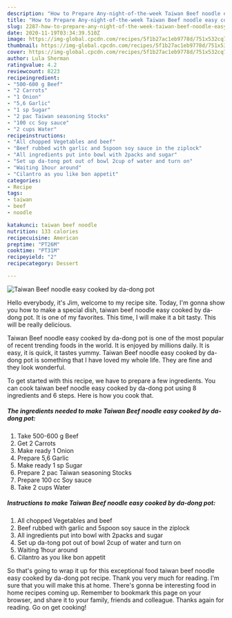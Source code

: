```yaml
---
description: "How to Prepare Any-night-of-the-week Taiwan Beef noodle easy cooked by da-dong pot"
title: "How to Prepare Any-night-of-the-week Taiwan Beef noodle easy cooked by da-dong pot"
slug: 2287-how-to-prepare-any-night-of-the-week-taiwan-beef-noodle-easy-cooked-by-da-dong-pot
date: 2020-11-19T03:34:39.510Z
image: https://img-global.cpcdn.com/recipes/5f1b27ac1eb9778d/751x532cq70/taiwan-beef-noodle-easy-cooked-by-da-dong-pot-recipe-main-photo.jpg
thumbnail: https://img-global.cpcdn.com/recipes/5f1b27ac1eb9778d/751x532cq70/taiwan-beef-noodle-easy-cooked-by-da-dong-pot-recipe-main-photo.jpg
cover: https://img-global.cpcdn.com/recipes/5f1b27ac1eb9778d/751x532cq70/taiwan-beef-noodle-easy-cooked-by-da-dong-pot-recipe-main-photo.jpg
author: Lula Sherman
ratingvalue: 4.2
reviewcount: 8223
recipeingredient:
- "500-600 g Beef"
- "2 Carrots"
- "1 Onion"
- "5,6 Garlic"
- "1 sp Sugar"
- "2 pac Taiwan seasoning Stocks"
- "100 cc Soy sauce"
- "2 cups Water"
recipeinstructions:
- "All chopped Vegetables and beef"
- "Beef rubbed with garlic and 5spoon soy sauce in the ziplock"
- "All ingredients put into bowl with 2packs and sugar"
- "Set up da-tong pot out of bowl 2cup of water and turn on"
- "Waiting 1hour around"
- "Cilantro as you like bon appetit"
categories:
- Recipe
tags:
- taiwan
- beef
- noodle

katakunci: taiwan beef noodle 
nutrition: 133 calories
recipecuisine: American
preptime: "PT26M"
cooktime: "PT31M"
recipeyield: "2"
recipecategory: Dessert

---
```



![Taiwan Beef noodle easy cooked by da-dong pot](https://img-global.cpcdn.com/recipes/5f1b27ac1eb9778d/751x532cq70/taiwan-beef-noodle-easy-cooked-by-da-dong-pot-recipe-main-photo.jpg)

Hello everybody, it's Jim, welcome to my recipe site. Today, I'm gonna show you how to make a special dish, taiwan beef noodle easy cooked by da-dong pot. It is one of my favorites. This time, I will make it a bit tasty. This will be really delicious.



Taiwan Beef noodle easy cooked by da-dong pot is one of the most popular of recent trending foods in the world. It is enjoyed by millions daily. It is easy, it is quick, it tastes yummy. Taiwan Beef noodle easy cooked by da-dong pot is something that I have loved my whole life. They are fine and they look wonderful.


To get started with this recipe, we have to prepare a few ingredients. You can cook taiwan beef noodle easy cooked by da-dong pot using 8 ingredients and 6 steps. Here is how you cook that.

<!--inarticleads1-->

##### The ingredients needed to make Taiwan Beef noodle easy cooked by da-dong pot:

1. Take 500-600 g Beef
1. Get 2 Carrots
1. Make ready 1 Onion
1. Prepare 5,6 Garlic
1. Make ready 1 sp Sugar
1. Prepare 2 pac Taiwan seasoning Stocks
1. Prepare 100 cc Soy sauce
1. Take 2 cups Water




<!--inarticleads2-->

##### Instructions to make Taiwan Beef noodle easy cooked by da-dong pot:

1. All chopped Vegetables and beef
1. Beef rubbed with garlic and 5spoon soy sauce in the ziplock
1. All ingredients put into bowl with 2packs and sugar
1. Set up da-tong pot out of bowl 2cup of water and turn on
1. Waiting 1hour around
1. Cilantro as you like bon appetit




So that's going to wrap it up for this exceptional food taiwan beef noodle easy cooked by da-dong pot recipe. Thank you very much for reading. I'm sure that you will make this at home. There's gonna be interesting food in home recipes coming up. Remember to bookmark this page on your browser, and share it to your family, friends and colleague. Thanks again for reading. Go on get cooking!
